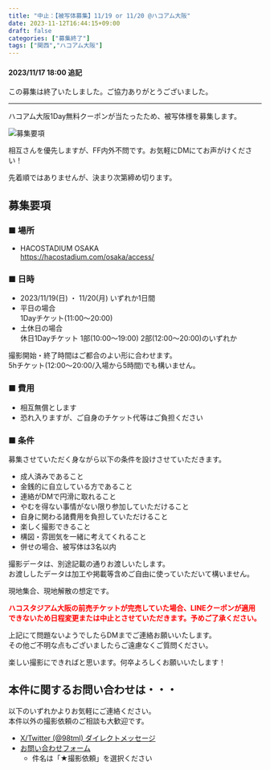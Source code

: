 ```yaml
---
title: "中止：【被写体募集】11/19 or 11/20 @ハコアム大阪"
date: 2023-11-12T16:44:15+09:00
draft: false
categories: ["募集終了"]
tags: ["関西","ハコアム大阪"]
---
```


#### 2023/11/17 18:00 追記

この募集は終了いたしました。ご協力ありがとうございました。

---

ハコアム大阪1Day無料クーポンが当たったため、被写体様を募集します。

![募集要項](/posts/2023/111201/osaka_end.png)

相互さんを優先しますが、FF内外不問です。お気軽にDMにてお声がけください！

先着順ではありませんが、決まり次第締め切ります。

## 募集要項

### ■ 場所

* HACOSTADIUM OSAKA  
https://hacostadium.com/osaka/access/

### ■ 日時

* 2023/11/19(日) ・ 11/20(月) いずれか1日間
* 平日の場合  
1Dayチケット(11:00～20:00) 
* 土休日の場合  
休日1Dayチケット 1部(10:00〜19:00) 2部(12:00〜20:00)のいずれか

撮影開始・終了時間はご都合のよい形に合わせます。  
5hチケット(12:00〜20:00/入場から5時間)でも構いません。

### ■ 費用

* 相互無償とします
* 恐れ入りますが、ご自身のチケット代等はご負担ください

### ■ 条件

募集させていただく身ながら以下の条件を設けさせていただきます。

* 成人済みであること
* 金銭的に自立している方であること
* 連絡がDMで円滑に取れること
* やむを得ない事情がない限り参加していただけること
* 自身に関わる諸費用を負担していただけること
* 楽しく撮影できること
* 構図・雰囲気を一緒に考えてくれること
* 併せの場合、被写体は3名以内

撮影データは、別途記載の通りお渡しいたします。  
お渡ししたデータは加工や掲載等含めご自由に使っていただいて構いません。

現地集合、現地解散の想定です。

<span style="color:red; font-weight:bold">
ハコスタジアム大阪の前売チケットが完売していた場合、LINEクーポンが適用できないため日程変更または中止とさせていただきます。予めご了承ください。
</span>

上記にて問題ないようでしたらDMまでご連絡お願いいたします。  
その他ご不明な点もございましたらご遠慮なくご質問ください。

楽しい撮影にできればと思います。何卒よろしくお願いいたします！

## 本件に関するお問い合わせは・・・

以下のいずれかよりお気軽にご連絡ください。  
本件以外の撮影依頼のご相談も大歓迎です。

* [X/Twitter (@98tml) ダイレクトメッセージ](https://twitter.com/98tml/)
* [お問い合わせフォーム](https://t98.info/contact/) 
    * 件名は「★撮影依頼」を選択ください